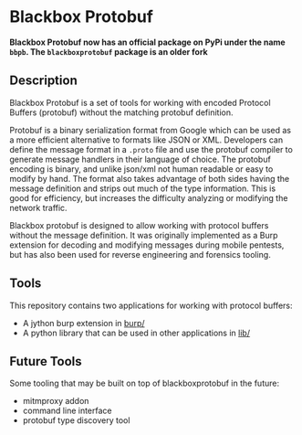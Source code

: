 # Blackbox Protobuf

**Blackbox Protobuf now has an official package on PyPi under the name `bbpb`.
The `blackboxprotobuf` package is an older fork**

## Description

Blackbox Protobuf is a set of tools for working with encoded Protocol Buffers
(protobuf) without the matching protobuf definition.

Protobuf is a binary serialization format from Google which can be used as a
more efficient alternative to formats like JSON or XML. Developers can define
the message format in a `.proto` file and use the protobuf compiler to
generate message handlers in their language of choice. The protobuf encoding
is binary, and unlike json/xml not human readable or easy to modify by hand.
The format also takes advantage of both sides having the message definition and
strips out much of the type information. This is good for efficiency, but
increases the difficulty analyzing or modifying the network traffic.

Blackbox protobuf is designed to allow working with protocol buffers without
the message definition. It was originally implemented as a Burp extension for
decoding and modifying messages during mobile pentests, but has also been used
for reverse engineering and forensics tooling.

## Tools

This repository contains two applications for working with protocol buffers:

- A jython burp extension in [burp/](https://github.com/nccgroup/blackboxprotobuf/tree/master/burp)
- A python library that can be used in other applications in [lib/](https://github.com/nccgroup/blackboxprotobuf/tree/master/lib)

## Future Tools

Some tooling that may be built on top of blackboxprotobuf in the future:

- mitmproxy addon
- command line interface
- protobuf type discovery tool
